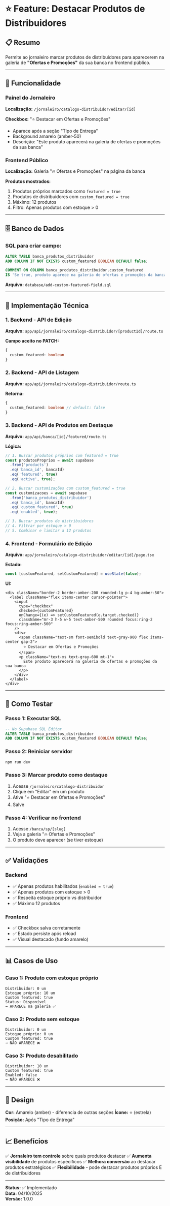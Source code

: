 # ⭐ Feature: Destacar Produtos de Distribuidores

## 📋 Resumo

Permite ao jornaleiro marcar produtos de distribuidores para aparecerem na galeria de **"Ofertas e Promoções"** da sua banca no frontend público.

---

## 🎯 Funcionalidade

### Painel do Jornaleiro

**Localização:** `/jornaleiro/catalogo-distribuidor/editar/[id]`

**Checkbox:** "⭐ Destacar em Ofertas e Promoções"
- Aparece após a seção "Tipo de Entrega"
- Background amarelo (amber-50)
- Descrição: "Este produto aparecerá na galeria de ofertas e promoções da sua banca"

### Frontend Público

**Localização:** Galeria "🔥 Ofertas e Promoções" na página da banca

**Produtos mostrados:**
1. Produtos próprios marcados como `featured = true`
2. Produtos de distribuidores com `custom_featured = true`
3. Máximo: 12 produtos
4. Filtro: Apenas produtos com estoque > 0

---

## 🗄️ Banco de Dados

### SQL para criar campo:

```sql
ALTER TABLE banca_produtos_distribuidor
ADD COLUMN IF NOT EXISTS custom_featured BOOLEAN DEFAULT false;

COMMENT ON COLUMN banca_produtos_distribuidor.custom_featured 
IS 'Se true, produto aparece na galeria de ofertas e promoções da banca';
```

**Arquivo:** `database/add-custom-featured-field.sql`

---

## 🔧 Implementação Técnica

### 1. Backend - API de Edição

**Arquivo:** `app/api/jornaleiro/catalogo-distribuidor/[productId]/route.ts`

**Campo aceito no PATCH:**
```typescript
{
  custom_featured: boolean
}
```

### 2. Backend - API de Listagem

**Arquivo:** `app/api/jornaleiro/catalogo-distribuidor/route.ts`

**Retorna:**
```typescript
{
  custom_featured: boolean // default: false
}
```

### 3. Backend - API de Produtos em Destaque

**Arquivo:** `app/api/banca/[id]/featured/route.ts`

**Lógica:**
```typescript
// 1. Buscar produtos próprios com featured = true
const produtosProprios = await supabase
  .from('products')
  .eq('banca_id', bancaId)
  .eq('featured', true)
  .eq('active', true);

// 2. Buscar customizações com custom_featured = true
const customizacoes = await supabase
  .from('banca_produtos_distribuidor')
  .eq('banca_id', bancaId)
  .eq('custom_featured', true)
  .eq('enabled', true);

// 3. Buscar produtos de distribuidores
// 4. Filtrar por estoque > 0
// 5. Combinar e limitar a 12 produtos
```

### 4. Frontend - Formulário de Edição

**Arquivo:** `app/jornaleiro/catalogo-distribuidor/editar/[id]/page.tsx`

**Estado:**
```typescript
const [customFeatured, setCustomFeatured] = useState(false);
```

**UI:**
```tsx
<div className="border-2 border-amber-200 rounded-lg p-4 bg-amber-50">
  <label className="flex items-center cursor-pointer">
    <input
      type="checkbox"
      checked={customFeatured}
      onChange={(e) => setCustomFeatured(e.target.checked)}
      className="mr-3 h-5 w-5 text-amber-500 rounded focus:ring-2 focus:ring-amber-500"
    />
    <div>
      <span className="text-sm font-semibold text-gray-900 flex items-center gap-2">
        ⭐ Destacar em Ofertas e Promoções
      </span>
      <p className="text-xs text-gray-600 mt-1">
        Este produto aparecerá na galeria de ofertas e promoções da sua banca
      </p>
    </div>
  </label>
</div>
```

---

## 🧪 Como Testar

### Passo 1: Executar SQL
```sql
-- No Supabase SQL Editor
ALTER TABLE banca_produtos_distribuidor
ADD COLUMN IF NOT EXISTS custom_featured BOOLEAN DEFAULT false;
```

### Passo 2: Reiniciar servidor
```bash
npm run dev
```

### Passo 3: Marcar produto como destaque
1. Acesse `/jornaleiro/catalogo-distribuidor`
2. Clique em "Editar" em um produto
3. Ative "⭐ Destacar em Ofertas e Promoções"
4. Salve

### Passo 4: Verificar no frontend
1. Acesse `/banca/sp/[slug]`
2. Veja a galeria "🔥 Ofertas e Promoções"
3. O produto deve aparecer (se tiver estoque)

---

## ✅ Validações

### Backend
- ✅ Apenas produtos habilitados (`enabled = true`)
- ✅ Apenas produtos com estoque > 0
- ✅ Respeita estoque próprio vs distribuidor
- ✅ Máximo 12 produtos

### Frontend
- ✅ Checkbox salva corretamente
- ✅ Estado persiste após reload
- ✅ Visual destacado (fundo amarelo)

---

## 📊 Casos de Uso

### Caso 1: Produto com estoque próprio
```
Distribuidor: 0 un
Estoque próprio: 10 un
Custom featured: true
Status: Disponível
→ APARECE na galeria ✅
```

### Caso 2: Produto sem estoque
```
Distribuidor: 0 un
Estoque próprio: 0 un
Custom featured: true
→ NÃO APARECE ❌
```

### Caso 3: Produto desabilitado
```
Distribuidor: 10 un
Custom featured: true
Enabled: false
→ NÃO APARECE ❌
```

---

## 🎨 Design

**Cor:** Amarelo (amber) - diferencia de outras seções
**Ícone:** ⭐ (estrela)
**Posição:** Após "Tipo de Entrega"

---

## 📈 Benefícios

✅ **Jornaleiro tem controle** sobre quais produtos destacar
✅ **Aumenta visibilidade** de produtos específicos
✅ **Melhora conversão** ao destacar produtos estratégicos
✅ **Flexibilidade** - pode destacar produtos próprios E de distribuidores

---

**Status:** ✅ Implementado  
**Data:** 04/10/2025  
**Versão:** 1.0.0
